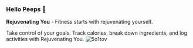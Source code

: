 ### Hello Peeps 👋

**Rejuvenating You** - Fitness starts with rejuvenating yourself.

Take control of your goals. Track calories, break down ingredients, and log activities with Rejuvenating You.
![5o1tov](https://user-images.githubusercontent.com/12101522/134600855-e811627f-fada-4e0e-9b7c-c9e24110ecc6.gif)

<!--
**gshelly/gshelly** is a ✨ _special_ ✨ repository because its `README.md` (this file) appears on your GitHub profile.

Here are some ideas to get you started:

- 🔭 I’m currently working on ...
- 🌱 I’m currently learning ...
- 👯 I’m looking to collaborate on ...
- 🤔 I’m looking for help with ...
- 💬 Ask me about ...
- 📫 How to reach me: ...
- 😄 Pronouns: ...
- ⚡ Fun fact: ...
-->
